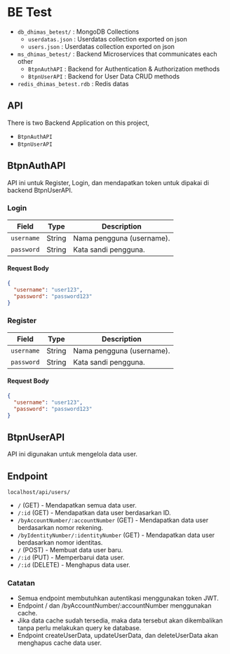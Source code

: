 # BE Test

- `db_dhimas_betest/` : MongoDB Collections
  - `userdatas.json` : Userdatas collection exported on json
  - `users.json` : Userdatas collection exported on json
- `ms_dhimas_betest/` : Backend Microservices that communicates each other
  - `BtpnAuthAPI` : Backend for Authentication & Authorization methods
  - `BtpnUserAPI` : Backend for User Data CRUD methods
- `redis_dhimas_betest.rdb` : Redis datas

## API

There is two Backend Application on this project,

- `BtpnAuthAPI`
- `BtpnUserAPI`

## BtpnAuthAPI

API ini untuk Register, Login, dan mendapatkan token untuk dipakai di backend BtpnUserAPI.

### Login
  
| Field      | Type   | Description               |
| ---------- | ------ | ------------------------- |
| `username` | String | Nama pengguna (username). |
| `password` | String | Kata sandi pengguna.      |

#### **Request Body**

```json
{
  "username": "user123",
  "password": "password123"
}
```

### Register
  
| Field      | Type   | Description               |
| ---------- | ------ | ------------------------- |
| `username` | String | Nama pengguna (username). |
| `password` | String | Kata sandi pengguna.      |

#### **Request Body**

```json
{
  "username": "user123",
  "password": "password123"
}
```

## BtpnUserAPI

API ini digunakan untuk mengelola data user.

## Endpoint

`localhost/api/users/`

* `/` (GET) - Mendapatkan semua data user.
* `/:id` (GET) - Mendapatkan data user berdasarkan ID.
* `/byAccountNumber/:accountNumber` (GET) - Mendapatkan data user berdasarkan nomor rekening.
* `/byIdentityNumber/:identityNumber` (GET) - Mendapatkan data user berdasarkan nomor identitas.
* `/` (POST) - Membuat data user baru.
* `/:id` (PUT) - Memperbarui data user.
* `/:id` (DELETE) - Menghapus data user.


### Catatan

- Semua endpoint membutuhkan autentikasi menggunakan token JWT.
- Endpoint / dan /byAccountNumber/:accountNumber menggunakan cache.
- Jika data cache sudah tersedia, maka data tersebut akan dikembalikan tanpa perlu melakukan query ke database.
- Endpoint createUserData, updateUserData, dan deleteUserData akan menghapus cache data user.
